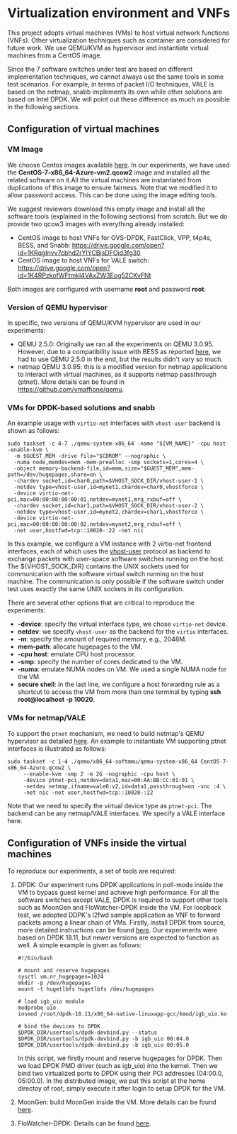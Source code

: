 # Virtualization environment and VNFs
This project adopts virtual machines (VMs) to host virtual network functions (VNFs). Other virtualization techniques such as container are considered for future work. We use QEMU/KVM as hypervisor and instantiate virtual machines from a CentOS image.

Since the 7 software switches under test are based on different implementation techniques, we cannot always use the same tools in some test scenarios. For example, in terms of packet I/O techniques, VALE is based on the netmap, snabb implements its own while other solutions are based on Intel DPDK. We will point out these difference as much as possible in the following sections. 

## Configuration of virtual machines
### VM Image
We choose Centos images available [here](https://cloud.centos.org/centos/7/images/). In our experiments, we have used the **CentOS-7-x86_64-Azure-vm2.qcow2** image and installed all the related software on it.All the virtual machines are instantiated from duplications of this image to ensure fairness.
Note that we modified it to allow password access. This can be done using the image editing tools.

We suggest reviewers download this empty image and install all the software tools (explained in the following sections) from scratch. But we do provide two qcow3 images with everything already installed:

* CentOS image to host VNFs for OVS-DPDK, FastClick, VPP, t4p4s, BESS, and Snabb: https://drive.google.com/open?id=1KRqgInvv7cbhd2rYIYCBjsDFOid3fg30
* CentOS image to host VNFs for VALE switch: https://drive.google.com/open?id=1K4RPzkofWFtmkl4VAxZW3Eog52CKvFNt

Both images are configured with username **root** and password **root**.

### Version of QEMU hypervisor
In specific, two versions of QEMU/KVM hypervisor are used in our experiments:
* QEMU 2.5.0: Originally we ran all the experiments on QEMU 3.0.95. However, due to a compatibility issue with BESS as reported [here](https://github.com/NetSys/bess/issues/874), we had to use QEMU 2.5.0 in the end, but the results didn't vary so much.
* netmap QEMU 3.0.95: this is a modified version for netmap applications to interact with virtual machines, as it supports netmap passthrough (ptnet). More details can be found in https://github.com/vmaffione/qemu.

### VMs for DPDK-based solutions and snabb
An example usage with `virtio-net` interfaces with `vhost-user` backend is shown as follows:
```
sudo taskset -c 4-7 ./qemu-system-x86_64 -name "${VM_NAME}" -cpu host -enable-kvm \
  -m $GUEST_MEM -drive file="$CDROM" --nographic \
  -numa node,memdev=mem -mem-prealloc -smp sockets=1,cores=4 \
  -object memory-backend-file,id=mem,size="$GUEST_MEM",mem-path=/dev/hugepages,share=on \
  -chardev socket,id=char0,path=$VHOST_SOCK_DIR/vhost-user-1 \
  -netdev type=vhost-user,id=mynet1,chardev=char0,vhostforce \
  -device virtio-net-pci,mac=00:00:00:00:00:01,netdev=mynet1,mrg_rxbuf=off \
  -chardev socket,id=char1,path=$VHOST_SOCK_DIR/vhost-user-2 \
  -netdev type=vhost-user,id=mynet2,chardev=char1,vhostforce \
  -device virtio-net-pci,mac=00:00:00:00:00:02,netdev=mynet2,mrg_rxbuf=off \
  -net user,hostfwd=tcp::10020-:22 -net nic
```

In this example, we configure a VM instance with 2 virtio-net frontend interfaces, each of which uses the [vhost-user](https://access.redhat.com/solutions/3394851) protocol as backend to exchange packets with user-space software switches running on the host. The ${VHOST_SOCK_DIR} contains the UNIX sockets used for communication with the software virtual switch running on the host machine. The communication is only possible if the software switch under test uses exactly the same UNIX sockets in its configuration. 

There are several other options that are critical to reproduce the experiments:
* **-device**: specify the virtual interface type, we chose `virtio-net` device. 
* **netdev**: we specify `vhost-user` as the backend for the `virtio` interfaces.
* **-m**: specify the amount of required memory, e.g., 2048M.
* **mem-path**: allocate hugepages to the VM.
* **-cpu host**: emulate CPU host processor.
* **-smp**: specify the number of cores dedicated to the VM.
* **-numa**: emulate NUMA nodes on VM. We used a single NUMA node for the VM.
* **secure shell**: in the last line, we configure a host forwarding rule as a shortcut to access the VM from more than one terminal by typing **ssh root@localhost -p 10020**.

### VMs for netmap/VALE
To support the `ptnet` mechanism, we need to build netmap's QEMU hypervisor as detailed [here](https://github.com/vmaffione/qemu). An example to instantiate VM supporting ptnet interfaces is illustrated as follows:
```
sudo taskset -c 1-4 ./qemu/x86_64-softmmu/qemu-system-x86_64 CentOS-7-x86_64-Azure.qcow2 \
     --enable-kvm -smp 2 -m 2G -nographic -cpu host \
     -device ptnet-pci,netdev=data1,mac=00:AA:BB:CC:01:01 \
     -netdev netmap,ifname=vale0:v2,id=data1,passthrough=on -vnc :4 \
     -net nic -net user,hostfwd=tcp::10020-:22
```
Note that we need to specify the virtual device type as `ptnet-pci`. The backend can be any netmap/VALE interfaces. We specify a VALE interface here.

## Configuration of VNFs inside the virtual machines
To reproduce our experiments, a set of tools are required:
1. DPDK: Our experiment runs DPDK applications in poll-mode inside the VM to bypass guest kernel and achieve high performance. For all the software switches except VALE, DPDK is required to support other tools such as MoonGen and FloWatcher-DPDK inside the VM. For loopback test, we adopted DDPK's l2fwd sample application as VNF to forward packets among a linear chain of VMs. Firstly, install DPDK from source, more detailed instructions can be found 
[here](https://doc.dpdk.org/guides/linux_gsg/build_dpdk.html). Our experiments were based on DPDK 18.11, but newer versions are expected to function as well. A simple example is given as follows:
    ```
    #!/bin/bash

    # mount and reserve hugepages
    sysctl vm.nr_hugepages=1024
    mkdir -p /dev/hugepages
    mount -t hugetlbfs hugetlbfs /dev/hugepages

    # load igb_uio module
    modprobe uio
    insmod /root/dpdk-18.11/x86_64-native-linuxapp-gcc/kmod/igb_uio.ko

    # bind the devices to DPDK
    $DPDK_DIR/usertools/dpdk-devbind.py --status
    $DPDK_DIR/usertools/dpdk-devbind.py -b igb_uio 00:04.0 
    $DPDK_DIR/usertools/dpdk-devbind.py -b igb_uio 00:05.0
    ```
    
    In this script, we firstly mount and reserve hugepages for DPDK. Then we load DPDK PMD driver (such as igb_uio) into the   kernel. Then we bind two virtualized ports to DPDK using their PCI addresses (04:00.0, 05:00.0). In the distributed image, we put this script at the home directoy of root, simply execute it after login to setup DPDK for the VM.

2. MoonGen: build MoonGen inside the VM. More details can be found [here](https://github.com/ztz1989/software-switches/tree/master/moongen).

3. FloWatcher-DPDK: Details can be found [here](https://github.com/ztz1989/FloWatcher-DPDK).
